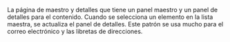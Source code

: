 ﻿La página de maestro y detalles que tiene un panel maestro y un panel de detalles para el contenido. Cuando se selecciona un elemento en la lista maestra, se actualiza el panel de detalles. Este patrón se usa mucho para el correo electrónico y las libretas de direcciones.